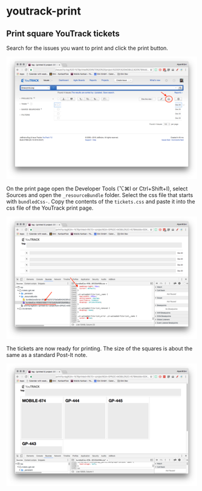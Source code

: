 # youtrack-print

## Print square YouTrack tickets

Search for the issues you want to print and click the print button.

![Select the issues to print](https://raw.githubusercontent.com/a-szotyori/youtrack-print/master/readme_images/select_issues.png)

On the print page open the Developer Tools (⌥⌘I or Ctrl+Shift+I), select Sources and open the `_resourceBundle` folder. Select the css file that starts with `bundledCss-`. Copy the contents of the `tickets.css` and paste it into the css file of the YouTrack print page.

![Override the css file with tickets.css](https://raw.githubusercontent.com/a-szotyori/youtrack-print/master/readme_images/override_css.png)

The tickets are now ready for printing. The size of the squares is about the same as a standard Post-It note.

![Ready to be printed](https://raw.githubusercontent.com/a-szotyori/youtrack-print/master/readme_images/ready_to_print.png)
